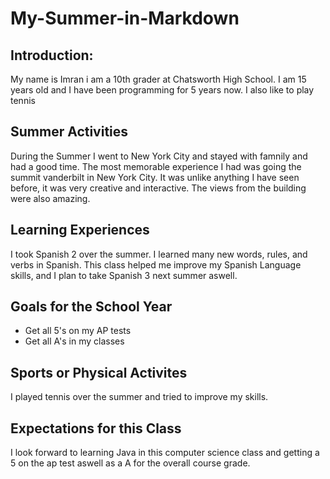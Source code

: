 # My-Summer-in-Markdown

## **Introduction:**
<p> My name is Imran i am a 10th grader at Chatsworth High School. I am 15 years old and I have been programming for 5 years now. I also like to play tennis </p>

## **Summer Activities**
<p> During the Summer I went to New York City and stayed with famnily and had a good time. The most memorable experience I had was going the summit vanderbilt in  New York City. It was unlike anything I have seen before, it was very creative and interactive. The views from the building were also amazing.</p>

## **Learning Experiences**
<p> I took Spanish 2 over the summer. I learned many new words, rules, and verbs in Spanish. This class helped me improve my Spanish Language skills, and I plan to take Spanish 3 next summer aswell. </p>

## **Goals for the School Year**
- Get all 5's on my AP tests
- Get all A's in my classes

## **Sports or Physical Activites**

</p> I played tennis over the summer and tried to improve my skills. 

## **Expectations for this Class**

<p>I look forward to learning Java in this computer science class and getting a 5 on the ap test aswell as a A for the overall course grade.</p>

